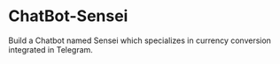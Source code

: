 # ChatBot-Sensei
Build a Chatbot named Sensei which specializes in currency conversion integrated in Telegram.
